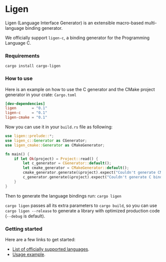 # Ligen
Ligen (Language Interface Generator) is an extensible macro-based multi-language binding
generator.

We officially support `ligen-c`, a binding generator for the Programming Language C.

### Requirements

`cargo install cargo-ligen`

### How to use

Here is an example on how to use the C generator and the CMake project generator in your crate:
`Cargo.toml`
```toml
[dev-dependencies]
ligen       = "0.1"
ligen-c     = "0.1"
ligen-cmake = "0.1"
```

Now you can use it in your `build.rs` file as following:
```rust
use ligen::prelude::*;
use ligen_c::Generator as CGenerator;
use ligen_cmake::Generator as CMakeGenerator;

fn main() {
    if let Ok(project) = Project::read() {
        let c_generator = CGenerator::default();
        let cmake_generator = CMakeGenerator::default();
        cmake_generator.generate(&project).expect("Couldn't generate CMake project.");
        c_generator.generate(&project).expect("Couldn't generate C bindings");
    }
}
```

Then to generate the language bindings run: `cargo ligen`

`cargo ligen` passes all its extra parameters to `cargo build`, so you can use `cargo ligen --release` to
generate a library with optimized production code (`--debug` is default).

### Getting started

Here are a few links to get started:
* [List of officially supported languages](https://github.com/search?q=org%3Asensorial-systems+ligen).
* [Usage example](https://github.com/sensorial-systems/ligen-c/tree/main/examples/counter/README.md).